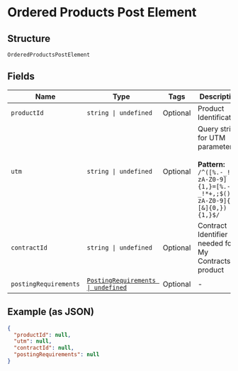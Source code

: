 
# Ordered Products Post Element

## Structure

`OrderedProductsPostElement`

## Fields

| Name | Type | Tags | Description |
|  --- | --- | --- | --- |
| `productId` | `string \| undefined` | Optional | Product Identification |
| `utm` | `string \| undefined` | Optional | Query string for UTM parameters<br><br>**Pattern:** `/^([%.-_!*a-zA-Z0-9]{1,}=[%.-_!*+,;$()a-zA-Z0-9]{1,}[&]{0,}){1,}$/` |
| `contractId` | `string \| undefined` | Optional | Contract Identifier needed for My Contracts product |
| `postingRequirements` | [`PostingRequirements \| undefined`](../../doc/models/posting-requirements.md) | Optional | - |

## Example (as JSON)

```json
{
  "productId": null,
  "utm": null,
  "contractId": null,
  "postingRequirements": null
}
```

